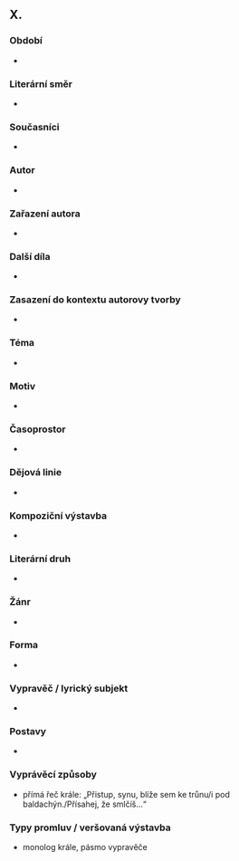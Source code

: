 ## X. 

### Období
- 

### Literární směr
- 

### Současníci
- 

### Autor
- 

### Zařazení autora
- 

### Další díla
- 

### Zasazení do kontextu autorovy tvorby
- 

### Téma
- 

### Motiv
- 

### Časoprostor
- 

### Dějová linie
-

### Kompoziční výstavba
- 

### Literární druh
- 

### Žánr
- 

### Forma
- 

### Vypravěč / lyrický subjekt
- 

### Postavy
- 

### Vyprávěcí způsoby
- přímá řeč krále: „Přistup, synu, blíže sem ke trůnu/i pod baldachýn./Přísahej, že smlčíš...“

### Typy promluv / veršovaná výstavba
- monolog krále, pásmo vypravěče
